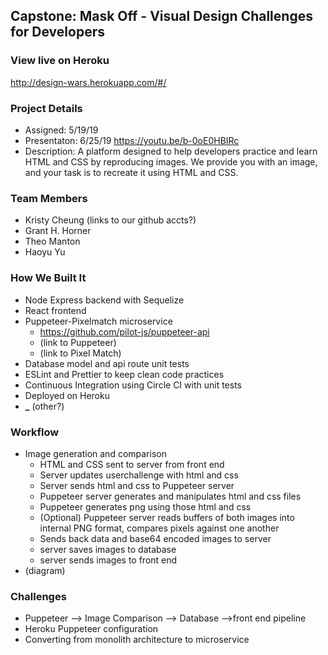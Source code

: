 ## Capstone: Mask Off - Visual Design Challenges for Developers

### View live on Heroku

http://design-wars.herokuapp.com/#/

### Project Details

- Assigned: 5/19/19
- Presentaton: 6/25/19 https://youtu.be/b-0oE0HBIRc
- Description: A platform designed to help developers practice and learn HTML and CSS by reproducing images.
  We provide you with an image, and your task is to recreate it using HTML and CSS.

### Team Members

- Kristy Cheung (links to our github accts?)
- Grant H. Horner
- Theo Manton
- Haoyu Yu

### How We Built It

- Node Express backend with Sequelize
- React frontend
- Puppeteer-Pixelmatch microservice
  - https://github.com/pilot-js/puppeteer-api
  - (link to Puppeteer)
  - (link to Pixel Match)
- Database model and api route unit tests
- ESLint and Prettier to keep clean code practices
- Continuous Integration using Circle CI with unit tests
- Deployed on Heroku
- ****\_**** (other?)

### Workflow

- Image generation and comparison
  - HTML and CSS sent to server from front end
  - Server updates userchallenge with html and css
  - Server sends html and css to Puppeteer server
  - Puppeteer server generates and manipulates html and css files
  - Puppeteer generates png using those html and css
  - (Optional) Puppeteer server reads buffers of both images into internal PNG format, compares pixels against one another
  - Sends back data and base64 encoded images to server
  - server saves images to database
  - server sends images to front end
- (diagram)

### Challenges

- Puppeteer —> Image Comparison —> Database —>front end pipeline
- Heroku Puppeteer configuration
- Converting from monolith architecture to microservice
